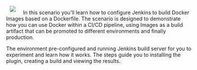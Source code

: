 <img style="float: left; padding:5px 20px 5px 10px" src="https://user-images.githubusercontent.com/21102559/39315185-0d9230fe-4944-11e8-9660-0d23401d30ca.png">

In this scenario you'll learn how to configure Jenkins to build Docker Images based on a Dockerfile. The scenario is designed to demonstrate how you can use Docker within a CI/CD pipeline, using Images as a build artifact that can be promoted to different environments and finally production.

The environment pre-configured and running Jenkins build server for you to experiment and learn how it works. The steps guide you to installing the plugin, creating a build and viewing the results.
